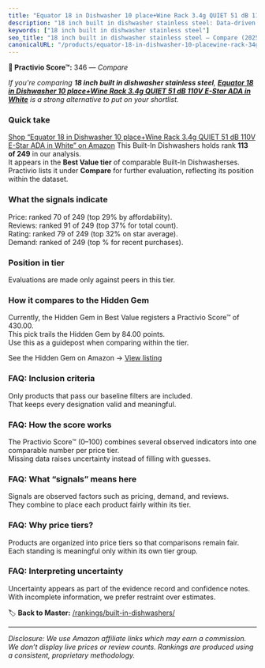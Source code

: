```yaml
---
title: "Equator 18 in Dishwasher 10 place+Wine Rack 3.4g QUIET 51 dB 110V E-Star ADA in White"
description: "18 inch built in dishwasher stainless steel: Data-driven ranking using the Practivio Score™. Positioned by quality, value, demand, findability, momentum."
keywords: ["18 inch built in dishwasher stainless steel"]
seo_title: "18 inch built in dishwasher stainless steel — Compare (2025)"
canonicalURL: "/products/equator-18-in-dishwasher-10-placewine-rack-34g-quiet-51-db-110v-e-star-ada-in-white-B0BV8PKKBT/"
---
```


**🛒 Practivio Score™:** 346 — _Compare_


*If you're comparing **18 inch built in dishwasher stainless steel**, **[Equator 18 in Dishwasher 10 place+Wine Rack 3.4g QUIET 51 dB 110V E-Star ADA in White](https://www.amazon.com/dp/B0BV8PKKBT?tag=practivio-20)** is a strong alternative to put on your shortlist.*
### Quick take
[Shop “Equator 18 in Dishwasher 10 place+Wine Rack 3.4g QUIET 51 dB 110V E-Star ADA in White” on Amazon](https://www.amazon.com/dp/B0BV8PKKBT?tag=practivio-20)
This Built-In Dishwashers holds rank **113 of 249** in our analysis.  
It appears in the **Best Value tier** of comparable Built-In Dishwasherses.  
Practivio lists it under **Compare** for further evaluation, reflecting its position within the dataset.

### What the signals indicate
Price: ranked 70 of 249 (top 29% by affordability).  
Reviews: ranked 91 of 249 (top 37% for total count).  
Rating: ranked 79 of 249 (top 32% on star average).  
Demand: ranked  of 249 (top % for recent purchases).

### Position in tier
Evaluations are made only against peers in this tier.

### How it compares to the Hidden Gem
Currently, the Hidden Gem in Best Value registers a Practivio Score™ of 430.00.  
This pick trails the Hidden Gem by 84.00 points.  
Use this as a guidepost when comparing within the tier.  

See the Hidden Gem on Amazon → [View listing](https://www.amazon.com/dp/B09ST4M8VF?tag=practivio-20)

### FAQ: Inclusion criteria
Only products that pass our baseline filters are included.  
That keeps every designation valid and meaningful.

### FAQ: How the score works
The Practivio Score™ (0–100) combines several observed indicators into one comparable number per price tier.  
Missing data raises uncertainty instead of filling with guesses.

### FAQ: What “signals” means here
Signals are observed factors such as pricing, demand, and reviews.  
They combine to place each product fairly within its tier.

### FAQ: Why price tiers?
Products are organized into price tiers so that comparisons remain fair.  
Each standing is meaningful only within its own tier group.

### FAQ: Interpreting uncertainty
Uncertainty appears as part of the evidence record and confidence notes.  
With incomplete information, we prefer restraint over estimates.

<!-- Missing template for Compare/CompareWithinPriceClass -->


🏷️ **Back to Master:** [/rankings/built-in-dishwashers/](/rankings/built-in-dishwashers/)

---
_Disclosure: We use Amazon affiliate links which may earn a commission. We don’t display live prices or review counts. Rankings are produced using a consistent, proprietary methodology._
